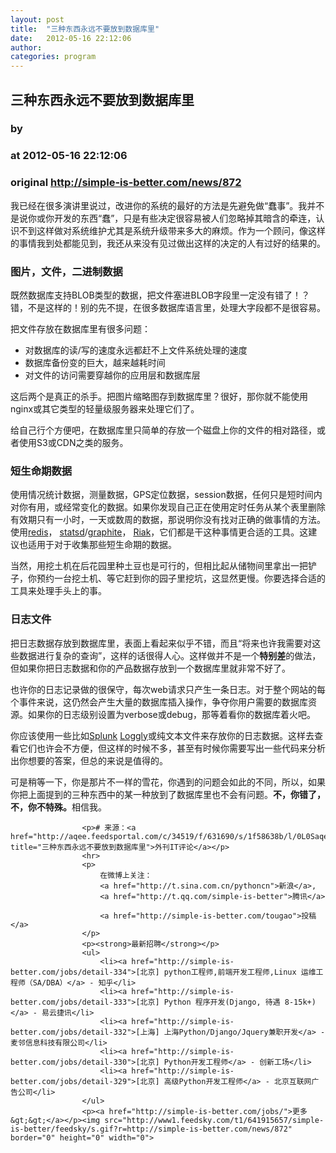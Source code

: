 ```yaml
---
layout: post
title:  "三种东西永远不要放到数据库里"
date:   2012-05-16 22:12:06
author: 
categories: program
---
```


## 三种东西永远不要放到数据库里
### by 
### at 2012-05-16 22:12:06
### original <http://simple-is-better.com/news/872>

<p>
	我已经在很多演讲里说过，改进你的系统的最好的方法是先避免做“蠢事”。我并不是说你或你开发的东西“蠢”，只是有些决定很容易被人们忽略掉其暗含的牵连，认识不到这样做对系统维护尤其是系统升级带来多大的麻烦。作为一个顾问，像这样的事情我到处都能见到，我还从来没有见过做出这样的决定的人有过好的结果的。</p>
<h3>
	图片，文件，二进制数据</h3>
<p>
	既然数据库支持BLOB类型的数据，把文件塞进BLOB字段里一定没有错了！？错，不是这样的！别的先不提，在很多数据库语言里，处理大字段都不是很容易。</p>
<p>
	把文件存放在数据库里有很多问题：</p>
<ul>
	<li>
		对数据库的读/写的速度永远都赶不上文件系统处理的速度</li>
	<li>
		数据库备份变的巨大，越来越耗时间</li>
	<li>
		对文件的访问需要穿越你的应用层和数据库层</li>
</ul>
<p>
	这后两个是真正的杀手。把图片缩略图存到数据库里？很好，那你就不能使用nginx或其它类型的轻量级服务器来处理它们了。</p>
<p>
	给自己行个方便吧，在数据库里只简单的存放一个磁盘上你的文件的相对路径，或者使用S3或CDN之类的服务。</p>
<h3>
	短生命期数据</h3>
<p>
	使用情况统计数据，测量数据，GPS定位数据，session数据，任何只是短时间内对你有用，或经常变化的数据。如果你发现自己正在使用定时任务从某个表里删除有效期只有一小时，一天或数周的数据，那说明你没有找对正确的做事情的方法。使用<a href="http://redis.io/">redis</a>， <a href="https://github.com/etsy/statsd">statsd</a>/<a href="http://graphite.wikidot.com/">graphite</a>， <a href="http://basho.com/products/riak-overview/">Riak</a>，它们都是干这种事情更合适的工具。这建议也适用于对于收集那些短生命期的数据。</p>
<p>
	当然，用挖土机在后花园里种土豆也是可行的，但相比起从储物间里拿出一把铲子，你预约一台挖土机、等它赶到你的园子里挖坑，这显然更慢。你要选择合适的工具来处理手头上的事。</p>
<h3>
	日志文件</h3>
<p>
	把日志数据存放到数据库里，表面上看起来似乎不错，而且“将来也许我需要对这些数据进行复杂的查询”，这样的话很得人心。这样做并不是一个<strong>特别差</strong>的做法，但如果你把日志数据和你的产品数据存放到一个数据库里就非常不好了。</p>
<p>
	也许你的日志记录做的很保守，每次web请求只产生一条日志。对于整个网站的每个事件来说，这仍然会产生大量的数据库插入操作，争夺你用户需要的数据库资源。如果你的日志级别设置为verbose或debug，那等着看你的数据库着火吧。</p>
<p>
	你应该使用一些比如<a href="http://splunk.com/">Splunk</a> <a href="http://loggly.com/">Loggly</a>或纯文本文件来存放你的日志数据。这样去查看它们也许会不方便，但这样的时候不多，甚至有时候你需要写出一些代码来分析出你想要的答案，但总的来说是值得的。</p>
<p>
	可是稍等一下，你是那片不一样的雪花，你遇到的问题会如此的不同，所以，如果你把上面提到的三种东西中的某一种放到了数据库里也不会有问题。<strong>不，你错了，不，你不特殊。</strong>相信我。 </p>

                    <p># 来源：<a href="http://aqee.feedsportal.com/c/34519/f/631690/s/1f58638b/l/0L0Saqee0Bnet0Cthree0Ethings0Eyou0Eshould0Enever0Eput0Ein0Eyour0Edatabase0C/story01.htm" title="三种东西永远不要放到数据库里">外刊IT评论</a></p>
                    <hr>
                    <p>
                        在微博上关注：
                        <a href="http://t.sina.com.cn/pythoncn">新浪</a>,
                        <a href="http://t.qq.com/simple-is-better">腾讯</a>
                         
                        <a href="http://simple-is-better.com/tougao">投稿</a>
                    </p>
                    <p><strong>最新招聘</strong></p>
                    <ul>
                        <li><a href="http://simple-is-better.com/jobs/detail-334">[北京] python工程师,前端开发工程师,Linux 运维工程师（SA/DBA）</a> - 知乎</li>
                        <li><a href="http://simple-is-better.com/jobs/detail-333">[北京] Python 程序开发(Django, 待遇 8-15k+)</a> - 易云捷讯</li>
                        <li><a href="http://simple-is-better.com/jobs/detail-332">[上海] 上海Python/Django/Jquery兼职开发</a> - 麦邻信息科技有限公司</li>
                        <li><a href="http://simple-is-better.com/jobs/detail-330">[北京] Python开发工程师</a> - 创新工场</li>
                        <li><a href="http://simple-is-better.com/jobs/detail-329">[北京] 高级Python开发工程师</a> - 北京互联网广告公司</li>
                    </ul>
                    <p><a href="http://simple-is-better.com/jobs/">更多&gt;&gt;</a></p><img src="http://www1.feedsky.com/t1/641915657/simple-is-better/feedsky/s.gif?r=http://simple-is-better.com/news/872" border="0" height="0" width="0">